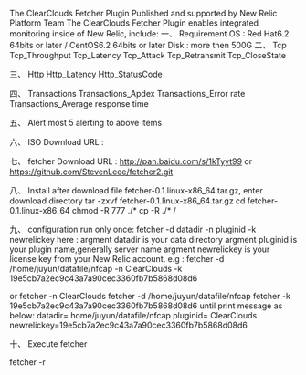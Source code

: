 
The ClearClouds Fetcher Plugin Published and supported by New Relic Platform Team
The ClearClouds Fetcher Plugin enables integrated monitoring  inside of New Relic, include:
一、	Requirement
OS : Red Hat6.2 64bits or later / CentOS6.2 64bits or later
Disk : more then 500G
二、	Tcp
Tcp_Throughput
Tcp_Latency
Tcp_Attack
Tcp_Retransmit
Tcp_CloseState

三、	Http
Http_Latency
Http_StatusCode

四、	Transactions
Transactions_Apdex
Transactions_Error rate
Transactions_Average response time

五、	Alert
most 5 alerting to above items




六、	ISO Download URL :

七、	fetcher Download URL :
http://pan.baidu.com/s/1kTyyt99
or
https://github.com/StevenLeee/fetcher2.git


八、	Install
after download file fetcher-0.1.linux-x86_64.tar.gz, enter download directory
tar -zxvf fetcher-0.1.linux-x86_64.tar.gz
cd fetcher-0.1.linux-x86_64
chmod -R 777  ./*
cp -R ./*  /



九、	configuration
run only once:
fetcher  -d datadir  -n pluginid  -k newrelickey
here :
argment datadir is your data directory
argment pluginid is your plugin name,generally server name
argment  newrelickey is your license key from your New Relic account.
e.g :
fetcher -d /home/juyun/datafile/nfcap  -n ClearClouds -k 19e5cb7a2ec9c43a7a90cec3360fb7b5868d08d6

or
fetcher  -n ClearClouds
fetcher  -d /home/juyun/datafile/nfcap
fetcher  -k 19e5cb7a2ec9c43a7a90cec3360fb7b5868d08d6
until print message as below:
datadir= home/juyun/datafile/nfcap
pluginid= ClearClouds
newrelickey=19e5cb7a2ec9c43a7a90cec3360fb7b5868d08d6

十、	Execute fetcher

fetcher -r









